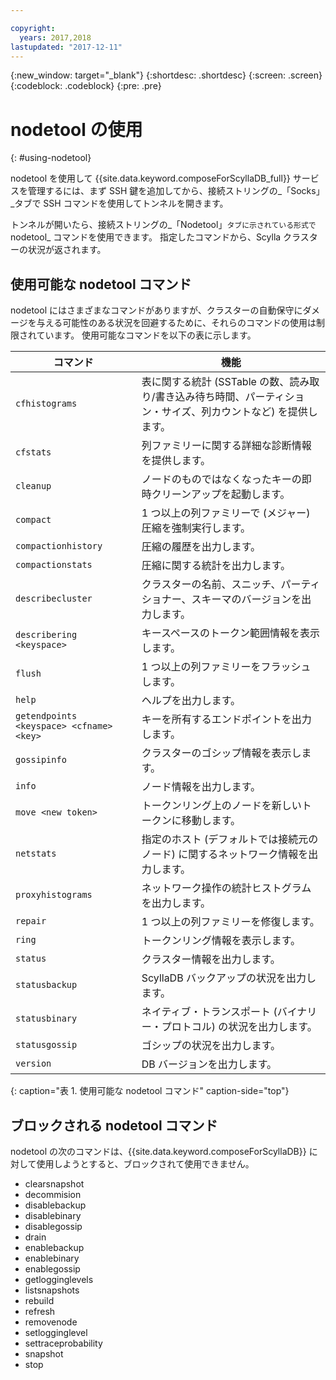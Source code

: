 ```yaml
---

copyright:
  years: 2017,2018
lastupdated: "2017-12-11"
---
```


{:new_window: target="_blank"}
{:shortdesc: .shortdesc}
{:screen: .screen}
{:codeblock: .codeblock}
{:pre: .pre}

# nodetool の使用
{: #using-nodetool}

nodetool を使用して {{site.data.keyword.composeForScyllaDB_full}} サービスを管理するには、まず SSH 鍵を追加してから、接続ストリングの_「Socks」_タブで SSH コマンドを使用してトンネルを開きます。

トンネルが開いたら、接続ストリングの_「Nodetool」`タブに示されている形式で `nodetool_ コマンドを使用できます。 指定したコマンドから、Scylla クラスターの状況が返されます。

## 使用可能な nodetool コマンド

nodetool にはさまざまなコマンドがありますが、クラスターの自動保守にダメージを与える可能性のある状況を回避するために、それらのコマンドの使用は制限されています。 使用可能なコマンドを以下の表に示します。

コマンド|機能
----------|-----------
`cfhistograms`|表に関する統計 (SSTable の数、読み取り/書き込み待ち時間、パーティション・サイズ、列カウントなど) を提供します。
`cfstats`|列ファミリーに関する詳細な診断情報を提供します。
`cleanup`|ノードのものではなくなったキーの即時クリーンアップを起動します。
`compact`|1 つ以上の列ファミリーで (メジャー) 圧縮を強制実行します。
`compactionhistory`|圧縮の履歴を出力します。
`compactionstats`|圧縮に関する統計を出力します。
`describecluster`|クラスターの名前、スニッチ、パーティショナー、スキーマのバージョンを出力します。
`describering <keyspace>`|キースペースのトークン範囲情報を表示します。
`flush`|1 つ以上の列ファミリーをフラッシュします。
`help`|ヘルプを出力します。
`getendpoints <keyspace> <cfname> <key>`|キーを所有するエンドポイントを出力します。
`gossipinfo`|クラスターのゴシップ情報を表示します。
`info`|ノード情報を出力します。
`move <new token>`|トークンリング上のノードを新しいトークンに移動します。
`netstats`|指定のホスト (デフォルトでは接続元のノード) に関するネットワーク情報を出力します。
`proxyhistograms`|ネットワーク操作の統計ヒストグラムを出力します。
`repair`|1 つ以上の列ファミリーを修復します。
`ring`|トークンリング情報を表示します。
`status`|クラスター情報を出力します。
`statusbackup`|ScyllaDB バックアップの状況を出力します。
`statusbinary`|ネイティブ・トランスポート (バイナリー・プロトコル) の状況を出力します。
`statusgossip`|ゴシップの状況を出力します。
`version`|DB バージョンを出力します。
{: caption="表 1. 使用可能な nodetool コマンド" caption-side="top"}


## ブロックされる nodetool コマンド

nodetool の次のコマンドは、{{site.data.keyword.composeForScyllaDB}} に対して使用しようとすると、ブロックされて使用できません。

- clearsnapshot
- decommision
- disablebackup
- disablebinary
- disablegossip
- drain
- enablebackup
- enablebinary
- enablegossip
- getlogginglevels
- listsnapshots
- rebuild
- refresh
- removenode
- setlogginglevel
- settraceprobability
- snapshot
- stop
